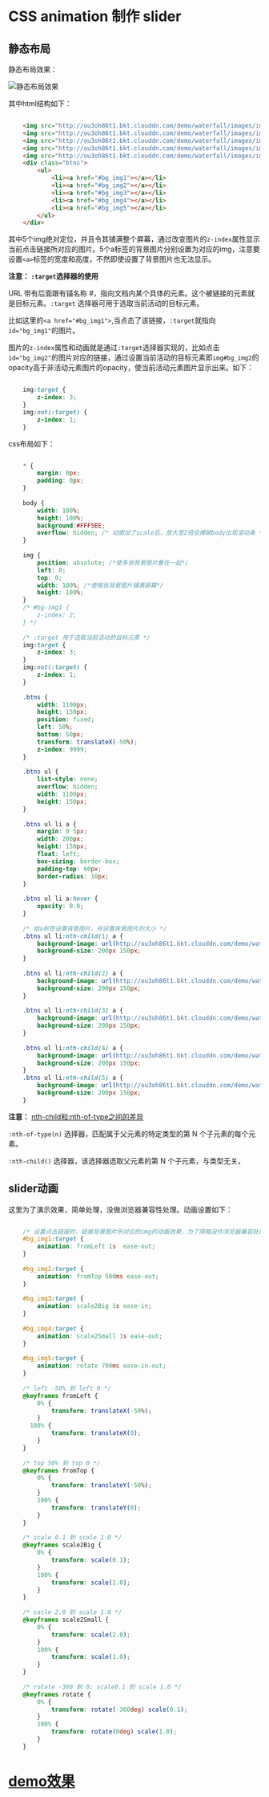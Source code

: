 # CSS animation 制作 slider #
## 静态布局 ##
静态布局效果：

![静态布局效果](http://ou3oh86t1.bkt.clouddn.com/IFE-2018-CSS/animation-slider-static.png)

其中html结构如下：

``` html

    <img src="http://ou3oh86t1.bkt.clouddn.com/demo/waterfall/images/image19.jpg" alt="" id="bg_img1">
    <img src="http://ou3oh86t1.bkt.clouddn.com/demo/waterfall/images/image20.jpg" alt="" id="bg_img2">
    <img src="http://ou3oh86t1.bkt.clouddn.com/demo/waterfall/images/image22.jpg" alt="" id="bg_img3">
    <img src="http://ou3oh86t1.bkt.clouddn.com/demo/waterfall/images/image26.jpg" alt="" id="bg_img4">
    <img src="http://ou3oh86t1.bkt.clouddn.com/demo/waterfall/images/image28.jpg" alt="" id="bg_img5">
    <div class="btns">
        <ul>
            <li><a href="#bg_img1"></a></li>
            <li><a href="#bg_img2"></a></li>
            <li><a href="#bg_img3"></a></li>
            <li><a href="#bg_img4"></a></li>
            <li><a href="#bg_img5"></a></li>
        </ul>
    </div>
```

其中5个img绝对定位，并且令其铺满整个屏幕，通过改变图片的`z-index`属性显示当前点击链接所对应的图片。5个a标签的背景图片分别设置为对应的img，注意要设置`<a>`标签的宽度和高度，不然即使设置了背景图片也无法显示。

**注意： `:target`选择器的使用**

URL 带有后面跟有锚名称 #，指向文档内某个具体的元素。这个被链接的元素就是目标元素。`:target` 选择器可用于选取当前活动的目标元素。

比如这里的`<a href="#bg_img1">`,当点击了该链接，`:target`就指向 `id="bg_img1"`的图片。

图片的`z-index`属性和动画就是通过`:target`选择器实现的，比如点击`id="bg_img2"`的图片对应的链接，通过设置当前活动的目标元素即`img#bg_img2`的opacity高于非活动元素图片的opacity，使当前活动元素图片显示出来。如下：

``` css

	img:target {
	    z-index: 3;
	}
	img:not(:target) {
	    z-index: 1;
	}
```

css布局如下：

``` css

	* {
	    margin: 0px;
	    padding: 0px;
	}
	
	body {
	    width: 100%;
	    height: 100%;
	    background:#FFF5EE;
	    overflow: hidden; /* 动画加了scale后，放大至2倍会撑破body出现滚动条 */
	}
	
	img {
	    position: absolute; /*使多张背景图片叠在一起*/
	    left: 0;
	    top: 0;
	    width: 100%; /*使每张背景图片铺满屏幕*/
	    height: 100%;
	}
	/* #bg-img1 {
	    z-index: 2;
	} */
	
	/* :target 用于选取当前活动的目标元素 */
	img:target {
	    z-index: 3;
	}
	img:not(:target) {
	    z-index: 1;
	}
	
	.btns {
	    width: 1100px;
	    height: 150px;
	    position: fixed;
	    left: 50%;
	    bottom: 50px;
	    transform: translateX(-50%);
	    z-index: 9999;
	}
	
	.btns ul {
	    list-style: none;
	    overflow: hidden;
	    width: 1100px;
	    height: 150px;
	}
	
	.btns ul li a {
	    margin: 0 5px; 
	    width: 200px; 
	    height: 150px; 
	    float: left; 
	    box-sizing: border-box; 
	    padding-top: 60px; 
	    border-radius: 10px; 
	}
	
	.btns ul li a:hover {
	    opacity: 0.8;
	}
	
	/* 给a标签设置背景图片，并设置背景图片的大小 */
	.btns ul li:nth-child(1) a { 
	    background-image: url(http://ou3oh86t1.bkt.clouddn.com/demo/waterfall/images/image19.jpg); 
	    background-size: 200px 150px; 
	}
	
	.btns ul li:nth-child(2) a { 
	    background-image: url(http://ou3oh86t1.bkt.clouddn.com/demo/waterfall/images/image20.jpg); 
	    background-size: 200px 150px; 
	}
	
	.btns ul li:nth-child(3) a { 
	    background-image: url(http://ou3oh86t1.bkt.clouddn.com/demo/waterfall/images/image22.jpg); 
	    background-size: 200px 150px; 
	}
	
	.btns ul li:nth-child(4) a { 
	    background-image: url(http://ou3oh86t1.bkt.clouddn.com/demo/waterfall/images/image26.jpg); 
	    background-size: 200px 150px; 
	}
	.btns ul li:nth-child(5) a { 
	    background-image: url(http://ou3oh86t1.bkt.clouddn.com/demo/waterfall/images/image28.jpg); 
	    background-size: 200px 150px;  
	}
```

**注意：** [nth-child和:nth-of-type之间的差异](http://www.zhangxinxu.com/wordpress/2011/06/css3%E9%80%89%E6%8B%A9%E5%99%A8nth-child%E5%92%8Cnth-of-type%E4%B9%8B%E9%97%B4%E7%9A%84%E5%B7%AE%E5%BC%82/)

`:nth-of-type(n)` 选择器，匹配属于父元素的特定类型的第 N 个子元素的每个元素。

`:nth-child()` 选择器，该选择器选取父元素的第 N 个子元素，与类型无关。

## slider动画 ##
这里为了演示效果，简单处理，没做浏览器兼容性处理。动画设置如下：

``` css

	/* 设置点击链接时，链接背景图片所对应的img的动画效果，为了简略没作浏览器兼容处理 */
	#bg_img1:target {
	    animation: fromLeft 1s  ease-out;
	}
	
	#bg_img2:target {
	    animation: fromTop 500ms ease-out;
	}
	
	#bg_img3:target {
	    animation: scale2Big 1s ease-in;
	}
	
	#bg_img4:target {
	    animation: scale2Small 1s ease-out;
	}
	
	#bg_img5:target {
	    animation: rotate 700ms ease-in-out;
	}
	
	/* left -50% 到 left 0 */
	@keyframes fromLeft {
	    0% {
	        transform: translateX(-50%);
	    }
	  100% {
	        transform: translateX(0);
	    }
	}
	
	/* top 50% 到 top 0 */
	@keyframes fromTop {
	    0% {
	        transform: translateY(-50%);
	    }
	    100% {
	        transform: translateY(0);
	    }
	}
	
	/* scale 0.1 到 scale 1.0 */
	@keyframes scale2Big {
	    0% {
	        transform: scale(0.1);
	    }
	    100% {
	        transform: scale(1.0);
	    }
	}
	
	/* sacle 2.0 到 scale 1.0 */
	@keyframes scale2Small {
	    0% {
	        transform: scale(2.0);
	    }
	    100% {
	        transform: scale(1.0);
	    }
	}
	
	/* rotate -360 到 0; scale0.1 到 scale 1.0 */
	@keyframes rotate {
	    0% {
	        transform: rotate(-360deg) scale(0.1);
	    }
	    100% {
	        transform: rotate(0deg) scale(1.0);
	    }
	}
```

# [demo效果](http://shirley5li.me/IFE-2018-CSS/animation_slider/index.html) #